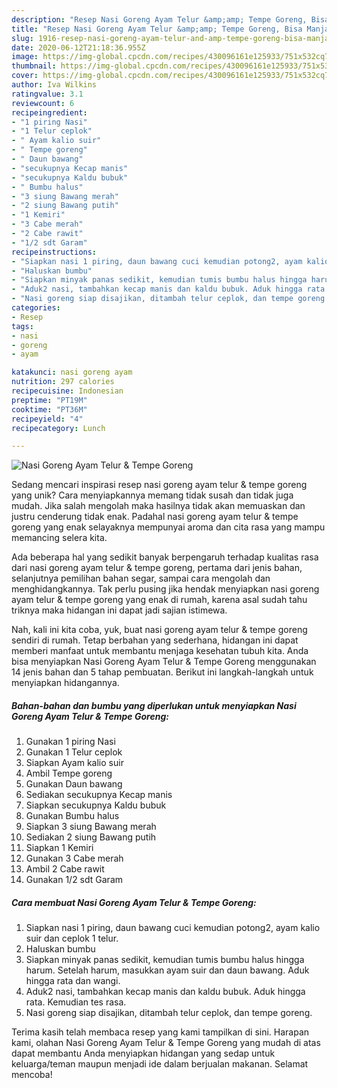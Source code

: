 ```yaml
---
description: "Resep Nasi Goreng Ayam Telur &amp;amp; Tempe Goreng, Bisa Manjain Lidah"
title: "Resep Nasi Goreng Ayam Telur &amp;amp; Tempe Goreng, Bisa Manjain Lidah"
slug: 1916-resep-nasi-goreng-ayam-telur-and-amp-tempe-goreng-bisa-manjain-lidah
date: 2020-06-12T21:18:36.955Z
image: https://img-global.cpcdn.com/recipes/430096161e125933/751x532cq70/nasi-goreng-ayam-telur-tempe-goreng-foto-resep-utama.jpg
thumbnail: https://img-global.cpcdn.com/recipes/430096161e125933/751x532cq70/nasi-goreng-ayam-telur-tempe-goreng-foto-resep-utama.jpg
cover: https://img-global.cpcdn.com/recipes/430096161e125933/751x532cq70/nasi-goreng-ayam-telur-tempe-goreng-foto-resep-utama.jpg
author: Iva Wilkins
ratingvalue: 3.1
reviewcount: 6
recipeingredient:
- "1 piring Nasi"
- "1 Telur ceplok"
- " Ayam kalio suir"
- " Tempe goreng"
- " Daun bawang"
- "secukupnya Kecap manis"
- "secukupnya Kaldu bubuk"
- " Bumbu halus"
- "3 siung Bawang merah"
- "2 siung Bawang putih"
- "1 Kemiri"
- "3 Cabe merah"
- "2 Cabe rawit"
- "1/2 sdt Garam"
recipeinstructions:
- "Siapkan nasi 1 piring, daun bawang cuci kemudian potong2, ayam kalio suir dan ceplok 1 telur."
- "Haluskan bumbu"
- "Siapkan minyak panas sedikit, kemudian tumis bumbu halus hingga harum. Setelah harum, masukkan ayam suir dan daun bawang. Aduk hingga rata dan wangi."
- "Aduk2 nasi, tambahkan kecap manis dan kaldu bubuk. Aduk hingga rata. Kemudian tes rasa."
- "Nasi goreng siap disajikan, ditambah telur ceplok, dan tempe goreng."
categories:
- Resep
tags:
- nasi
- goreng
- ayam

katakunci: nasi goreng ayam 
nutrition: 297 calories
recipecuisine: Indonesian
preptime: "PT19M"
cooktime: "PT36M"
recipeyield: "4"
recipecategory: Lunch

---
```



![Nasi Goreng Ayam Telur &amp; Tempe Goreng](https://img-global.cpcdn.com/recipes/430096161e125933/751x532cq70/nasi-goreng-ayam-telur-tempe-goreng-foto-resep-utama.jpg)

Sedang mencari inspirasi resep nasi goreng ayam telur &amp; tempe goreng yang unik? Cara menyiapkannya memang tidak susah dan tidak juga mudah. Jika salah mengolah maka hasilnya tidak akan memuaskan dan justru cenderung tidak enak. Padahal nasi goreng ayam telur &amp; tempe goreng yang enak selayaknya mempunyai aroma dan cita rasa yang mampu memancing selera kita.

Ada beberapa hal yang sedikit banyak berpengaruh terhadap kualitas rasa dari nasi goreng ayam telur &amp; tempe goreng, pertama dari jenis bahan, selanjutnya pemilihan bahan segar, sampai cara mengolah dan menghidangkannya. Tak perlu pusing jika hendak menyiapkan nasi goreng ayam telur &amp; tempe goreng yang enak di rumah, karena asal sudah tahu triknya maka hidangan ini dapat jadi sajian istimewa.




Nah, kali ini kita coba, yuk, buat nasi goreng ayam telur &amp; tempe goreng sendiri di rumah. Tetap berbahan yang sederhana, hidangan ini dapat memberi manfaat untuk membantu menjaga kesehatan tubuh kita. Anda bisa menyiapkan Nasi Goreng Ayam Telur &amp; Tempe Goreng menggunakan 14 jenis bahan dan 5 tahap pembuatan. Berikut ini langkah-langkah untuk menyiapkan hidangannya.

<!--inarticleads1-->

##### Bahan-bahan dan bumbu yang diperlukan untuk menyiapkan Nasi Goreng Ayam Telur &amp; Tempe Goreng:

1. Gunakan 1 piring Nasi
1. Gunakan 1 Telur ceplok
1. Siapkan  Ayam kalio suir
1. Ambil  Tempe goreng
1. Gunakan  Daun bawang
1. Sediakan secukupnya Kecap manis
1. Siapkan secukupnya Kaldu bubuk
1. Gunakan  Bumbu halus
1. Siapkan 3 siung Bawang merah
1. Sediakan 2 siung Bawang putih
1. Siapkan 1 Kemiri
1. Gunakan 3 Cabe merah
1. Ambil 2 Cabe rawit
1. Gunakan 1/2 sdt Garam




<!--inarticleads2-->

##### Cara membuat Nasi Goreng Ayam Telur &amp; Tempe Goreng:

1. Siapkan nasi 1 piring, daun bawang cuci kemudian potong2, ayam kalio suir dan ceplok 1 telur.
1. Haluskan bumbu
1. Siapkan minyak panas sedikit, kemudian tumis bumbu halus hingga harum. Setelah harum, masukkan ayam suir dan daun bawang. Aduk hingga rata dan wangi.
1. Aduk2 nasi, tambahkan kecap manis dan kaldu bubuk. Aduk hingga rata. Kemudian tes rasa.
1. Nasi goreng siap disajikan, ditambah telur ceplok, dan tempe goreng.




Terima kasih telah membaca resep yang kami tampilkan di sini. Harapan kami, olahan Nasi Goreng Ayam Telur &amp; Tempe Goreng yang mudah di atas dapat membantu Anda menyiapkan hidangan yang sedap untuk keluarga/teman maupun menjadi ide dalam berjualan makanan. Selamat mencoba!
